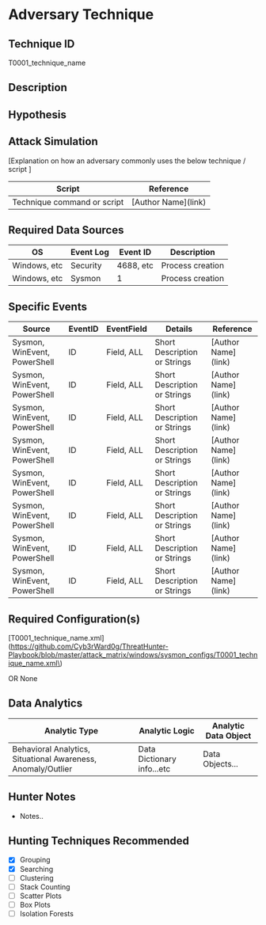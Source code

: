 # Adversary Technique
## Technique ID
T0001_technique_name


## Description


## Hypothesis



## Attack Simulation

[Explanation on how an adversary commonly uses the below technique / script ]

| Script  | Reference | 
|--------|---------|
| Technique command or script | \[Author Name\](link) |


## Required Data Sources

| OS  | Event Log | Event ID| Description |
|--------|---------|---------|--------------|
| Windows, etc | Security | 4688, etc | Process creation |
| Windows, etc | Sysmon | 1 | Process creation |



## Specific Events

| Source | EventID | EventField | Details | Reference | 
|--------|---------|-------|---------|-----------| 
| Sysmon, WinEvent, PowerShell | ID | Field, ALL | Short Description or Strings | \[Author Name\](link) |
| Sysmon, WinEvent, PowerShell | ID | Field, ALL | Short Description or Strings | \[Author Name\](link) |
| Sysmon, WinEvent, PowerShell | ID | Field, ALL | Short Description or Strings | \[Author Name\](link) |
| Sysmon, WinEvent, PowerShell | ID | Field, ALL | Short Description or Strings | \[Author Name\](link) |
| Sysmon, WinEvent, PowerShell | ID | Field, ALL | Short Description or Strings | \[Author Name\](link) |
| Sysmon, WinEvent, PowerShell | ID | Field, ALL | Short Description or Strings | \[Author Name\](link) |
| Sysmon, WinEvent, PowerShell | ID | Field, ALL | Short Description or Strings | \[Author Name\](link) |
| Sysmon, WinEvent, PowerShell | ID | Field, ALL | Short Description or Strings | \[Author Name\](link) |


## Required Configuration(s)
\[T0001_technique_name.xml\]\(https://github.com/Cyb3rWard0g/ThreatHunter-Playbook/blob/master/attack_matrix/windows/sysmon_configs/T0001_technique_name.xml\)

OR None


## Data Analytics 

| Analytic Type  | Analytic Logic | Analytic Data Object |
|--------|---------|---------|
| Behavioral Analytics, Situational Awareness, Anomaly/Outlier | Data Dictionary info...etc | Data Objects... | 


## Hunter Notes
* Notes..


## Hunting Techniques Recommended

- [x] Grouping
- [x] Searching
- [ ] Clustering
- [ ] Stack Counting
- [ ] Scatter Plots
- [ ] Box Plots
- [ ] Isolation Forests
